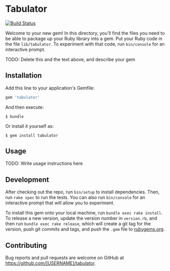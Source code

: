 # Tabulator

[![Build Status](https://travis-ci.org/chapuzzo/tabulator.svg?branch=master)](https://travis-ci.org/chapuzzo/tabulator)

Welcome to your new gem! In this directory, you'll find the files you need to be able to package up your Ruby library into a gem. Put your Ruby code in the file `lib/tabulator`. To experiment with that code, run `bin/console` for an interactive prompt.

TODO: Delete this and the text above, and describe your gem

## Installation

Add this line to your application's Gemfile:

```ruby
gem 'tabulator'
```

And then execute:

    $ bundle

Or install it yourself as:

    $ gem install tabulator

## Usage

TODO: Write usage instructions here

## Development

After checking out the repo, run `bin/setup` to install dependencies. Then, run `rake spec` to run the tests. You can also run `bin/console` for an interactive prompt that will allow you to experiment.

To install this gem onto your local machine, run `bundle exec rake install`. To release a new version, update the version number in `version.rb`, and then run `bundle exec rake release`, which will create a git tag for the version, push git commits and tags, and push the `.gem` file to [rubygems.org](https://rubygems.org).

## Contributing

Bug reports and pull requests are welcome on GitHub at https://github.com/[USERNAME]/tabulator.

